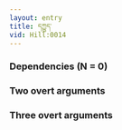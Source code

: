 ```yaml
---
layout: entry
title: དཀྱུད་
vid: Hill:0014
---
```

### Dependencies (N = 0)


### Two overt arguments


### Three overt arguments
